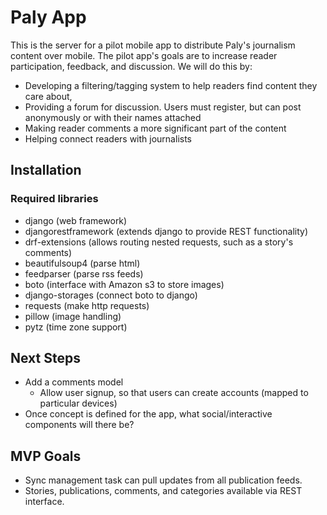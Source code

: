 # Paly App

This is the server for a pilot mobile app to distribute Paly's journalism 
content over mobile. The pilot app's goals are to increase reader participation, 
feedback, and discussion. We will do this by:

- Developing a filtering/tagging system to help readers find content they care about,
- Providing a forum for discussion. Users must register, but can post anonymously or with their names attached
- Making reader comments a more significant part of the content
- Helping connect readers with journalists

## Installation

### Required libraries

- django (web framework)
- djangorestframework (extends django to provide REST functionality)
- drf-extensions (allows routing nested requests, such as a story's comments)
- beautifulsoup4 (parse html)
- feedparser (parse rss feeds)
- boto (interface with Amazon s3 to store images)
- django-storages (connect boto to django)
- requests (make http requests)
- pillow (image handling)
- pytz (time zone support)

## Next Steps

- Add a comments model
    - Allow user signup, so that users can create accounts (mapped to particular devices)
- Once concept is defined for the app, what social/interactive components will there be?

## MVP Goals

- Sync management task can pull updates from all publication feeds. 
- Stories, publications, comments, and categories available via REST interface.

